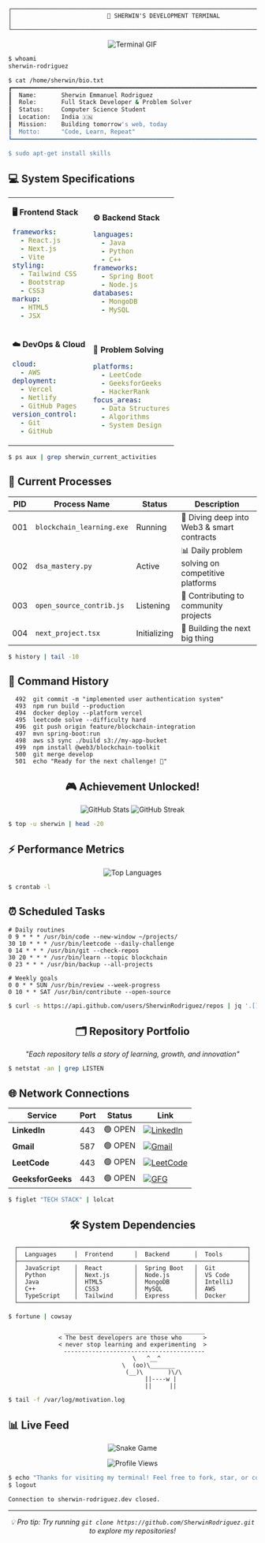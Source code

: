 ```
┌─────────────────────────────────────────────────────────────────────────────────────┐
│                           🚀 SHERWIN'S DEVELOPMENT TERMINAL                         │
└─────────────────────────────────────────────────────────────────────────────────────┘
```

<div align="center">
  
![Terminal GIF](https://user-images.githubusercontent.com/74038190/225813708-98b745f2-7d22-48cf-9150-083f1b00d6c9.gif)

</div>

```bash
$ whoami
sherwin-rodriguez

$ cat /home/sherwin/bio.txt
┏━━━━━━━━━━━━━━━━━━━━━━━━━━━━━━━━━━━━━━━━━━━━━━━━━━━━━━━━━━━━━━━━━━━━━━━━━━━━━━━━━━━━━━━┓
┃  Name:       Sherwin Emmanuel Rodriguez                                             ┃
┃  Role:       Full Stack Developer & Problem Solver                                 ┃
┃  Status:     Computer Science Student                                              ┃
┃  Location:   India 🇮🇳                                                             ┃
┃  Mission:    Building tomorrow's web, today                                        ┃
┃  Motto:      "Code, Learn, Repeat"                                                 ┃
┗━━━━━━━━━━━━━━━━━━━━━━━━━━━━━━━━━━━━━━━━━━━━━━━━━━━━━━━━━━━━━━━━━━━━━━━━━━━━━━━━━━━━━━━┛

$ sudo apt-get install skills
```

## 💻 System Specifications

<table>
<tr><td>

**🖥️ Frontend Stack**
```yaml
frameworks:
  - React.js
  - Next.js
  - Vite
styling:
  - Tailwind CSS
  - Bootstrap
  - CSS3
markup:
  - HTML5
  - JSX
```

</td><td>

**⚙️ Backend Stack**
```yaml
languages:
  - Java
  - Python
  - C++
frameworks:
  - Spring Boot
  - Node.js
databases:
  - MongoDB
  - MySQL
```

</td></tr>
<tr><td>

**☁️ DevOps & Cloud**
```yaml
cloud:
  - AWS
deployment:
  - Vercel
  - Netlify
  - GitHub Pages
version_control:
  - Git
  - GitHub
```

</td><td>

**🧠 Problem Solving**
```yaml
platforms:
  - LeetCode
  - GeeksforGeeks
  - HackerRank
focus_areas:
  - Data Structures
  - Algorithms
  - System Design
```

</td></tr>
</table>

```bash
$ ps aux | grep sherwin_current_activities
```

## 🔄 Current Processes

| PID | Process Name | Status | Description |
|-----|-------------|---------|-------------|
| 001 | `blockchain_learning.exe` | Running | 🔗 Diving deep into Web3 & smart contracts |
| 002 | `dsa_mastery.py` | Active | 📊 Daily problem solving on competitive platforms |
| 003 | `open_source_contrib.js` | Listening | 🤝 Contributing to community projects |
| 004 | `next_project.tsx` | Initializing | 🚀 Building the next big thing |

```bash
$ history | tail -10
```

## 📜 Command History

```
  492  git commit -m "implemented user authentication system"
  493  npm run build --production
  494  docker deploy --platform vercel
  495  leetcode solve --difficulty hard
  496  git push origin feature/blockchain-integration  
  497  mvn spring-boot:run
  498  aws s3 sync ./build s3://my-app-bucket
  499  npm install @web3/blockchain-toolkit
  500  git merge develop
  501  echo "Ready for the next challenge! 🚀"
```

<div align="center">

## 🎮 Achievement Unlocked!

<img src="https://github-readme-stats.vercel.app/api?username=SherwinRodriguez&show_icons=true&theme=radical&hide_border=true&bg_color=0D1117&title_color=F85D7F&icon_color=F8D866&text_color=FFFFFF" alt="GitHub Stats"/>

<img src="https://github-readme-streak-stats.herokuapp.com?user=SherwinRodriguez&theme=radical&hide_border=true&background=0D1117&stroke=F85D7F&ring=F8D866&fire=F85D7F&currStreakLabel=F8D866" alt="GitHub Streak"/>

</div>

```bash
$ top -u sherwin | head -20
```

## ⚡ Performance Metrics

<div align="center">

![Top Languages](https://github-readme-stats.vercel.app/api/top-langs/?username=SherwinRodriguez&layout=compact&theme=radical&hide_border=true&bg_color=0D1117&title_color=F85D7F&text_color=FFFFFF)

</div>

```bash
$ crontab -l
```

## ⏰ Scheduled Tasks

```cron
# Daily routines
0 9 * * * /usr/bin/code --new-window ~/projects/
30 10 * * * /usr/bin/leetcode --daily-challenge
0 14 * * * /usr/bin/git --check-repos
30 20 * * * /usr/bin/learn --topic blockchain
0 23 * * * /usr/bin/backup --all-projects

# Weekly goals  
0 0 * * SUN /usr/bin/review --week-progress
0 10 * * SAT /usr/bin/contribute --open-source
```

<div align="center">

```bash
$ curl -s https://api.github.com/users/SherwinRodriguez/repos | jq '.[] | .name'
```

## 🗂️ Repository Portfolio

*"Each repository tells a story of learning, growth, and innovation"*

</div>

```bash
$ netstat -an | grep LISTEN
```

## 🌐 Network Connections

<div align="center">

| Service | Port | Status | Link |
|---------|------|---------|------|
| **LinkedIn** | 443 | 🟢 OPEN | [![LinkedIn](https://img.shields.io/badge/-LinkedIn-0A66C2?style=flat-square&logo=linkedin&logoColor=white)](https://www.linkedin.com/in/sherwin-emmanuel-rodriguez-67445b290/) |
| **Gmail** | 587 | 🟢 OPEN | [![Gmail](https://img.shields.io/badge/-Gmail-EA4335?style=flat-square&logo=gmail&logoColor=white)](mailto:sherwin7rodriguez10@gmail.com) |
| **LeetCode** | 443 | 🟢 OPEN | [![LeetCode](https://img.shields.io/badge/-LeetCode-FFA116?style=flat-square&logo=leetcode&logoColor=black)](https://leetcode.com/u/sherwin-rodriguez/) |
| **GeeksforGeeks** | 443 | 🟢 OPEN | [![GFG](https://img.shields.io/badge/-GeeksforGeeks-0F9D58?style=flat-square&logo=geeksforgeeks&logoColor=white)](https://www.geeksforgeeks.org/user/sherwin-rodriguez/) |

</div>

```bash
$ figlet "TECH STACK" | lolcat
```

<div align="center">

## 🛠️ System Dependencies

```ascii
┌─────────────────────────────────────────────────────────────────┐
│  Languages     │  Frontend      │  Backend       │  Tools       │
├─────────────────────────────────────────────────────────────────┤
│  JavaScript    │  React         │  Spring Boot   │  Git         │
│  Python        │  Next.js       │  Node.js       │  VS Code     │
│  Java          │  HTML5         │  MongoDB       │  IntelliJ    │
│  C++           │  CSS3          │  MySQL         │  AWS         │
│  TypeScript    │  Tailwind      │  Express       │  Docker      │
└─────────────────────────────────────────────────────────────────┘
```

</div>

```bash
$ fortune | cowsay
```

<div align="center">

```
 ________________________________________
< The best developers are those who      >
< never stop learning and experimenting  >
 ----------------------------------------
        \   ^__^
         \  (oo)\_______
            (__)\       )\/\
                ||----w |
                ||     ||
```

</div>

```bash
$ tail -f /var/log/motivation.log
```

## 📊 Live Feed

<div align="center">

![Snake Game](https://raw.githubusercontent.com/SherwinRodriguez/SherwinRodriguez/output/snake.svg)

![Profile Views](https://komarev.com/ghpvc/?username=SherwinRodriguez&style=flat-square&color=brightgreen&label=Terminal+Sessions)

</div>

```bash
$ echo "Thanks for visiting my terminal! Feel free to fork, star, or collaborate 🚀"
$ logout

Connection to sherwin-rodriguez.dev closed.
```

---

<div align="center">

*💡 Pro tip: Try running `git clone https://github.com/SherwinRodriguez.git` to explore my repositories!*

</div>
